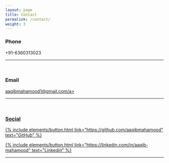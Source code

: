 ```yaml
---
layout: page
title: Contact
permalink: /contact/
weight: 3
---
```


<section class="split contact">
    <section>
        <h3>Phone</h3>
        <p>+91-6360313023</p>
    </section><hr><br>
    <section>
        <h3>Email</h3>
        <a class="dy ke" href="mailto:aaqibmahamood1@gmail.com" rel="noopener ugc nofollow" target="_blank">aaqibmahamood1@gmail.com/a>
    </section><hr><br>
    <section>
        <h3>Social</h3>
        <p class="text-left">
        {% include elements/button.html link="https://github.com/aaqibmahamood" text="GitHub" %}
        </p>
        <p class="text-left">
        {% include elements/button.html link="https://linkedin.com/in/aaqib-mahamood" text="Linkedin" %}
        </p>
    </section><hr><br>
</section>